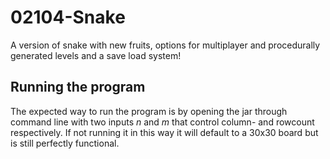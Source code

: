 # 02104-Snake
A version of snake with new fruits, options for multiplayer and procedurally generated levels and a save load system!
## Running the program
The expected way to run the program is by opening the jar through command line with two inputs *n* and *m* that control column- and rowcount respectively.
If not running it in this way it will default to a 30x30 board but is still perfectly functional.